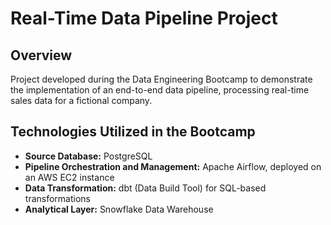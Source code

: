 # Real-Time Data Pipeline Project

## Overview
Project developed during the Data Engineering Bootcamp to demonstrate the implementation of an end-to-end data pipeline, processing real-time sales data for a fictional company.

## Technologies Utilized in the Bootcamp
- **Source Database:** PostgreSQL  
- **Pipeline Orchestration and Management:** Apache Airflow, deployed on an AWS EC2 instance  
- **Data Transformation:** dbt (Data Build Tool) for SQL-based transformations  
- **Analytical Layer:** Snowflake Data Warehouse